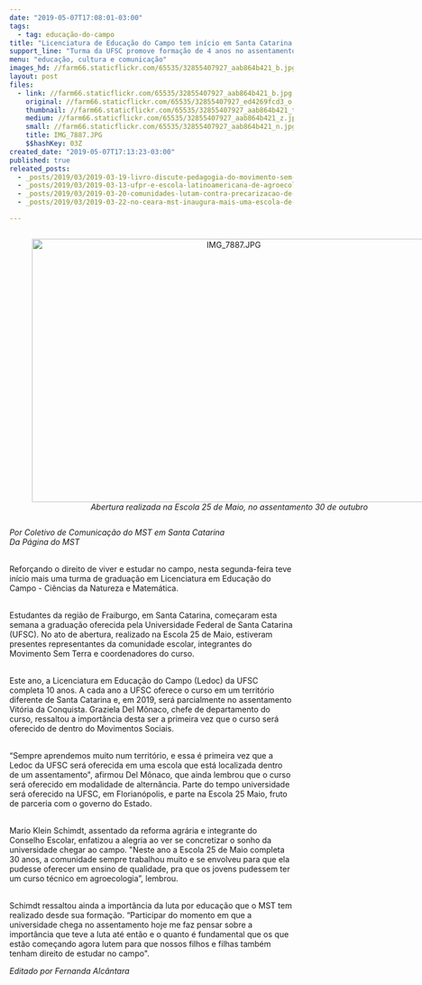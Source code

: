 ```yaml
---
date: "2019-05-07T17:08:01-03:00"
tags:
  - tag: educação-do-campo
title: "Licenciatura de Educação do Campo tem início em Santa Catarina "
support_line: "Turma da UFSC promove formação de 4 anos no assentamento Vitória da Conquista, em Fraiburgo"
menu: "educação, cultura e comunicação"
images_hd: //farm66.staticflickr.com/65535/32855407927_aab864b421_b.jpg
layout: post
files:
  - link: //farm66.staticflickr.com/65535/32855407927_aab864b421_b.jpg
    original: //farm66.staticflickr.com/65535/32855407927_ed4269fcd3_o.jpg
    thumbnail: //farm66.staticflickr.com/65535/32855407927_aab864b421_t.jpg
    medium: //farm66.staticflickr.com/65535/32855407927_aab864b421_z.jpg
    small: //farm66.staticflickr.com/65535/32855407927_aab864b421_n.jpg
    title: IMG_7887.JPG
    $$hashKey: 03Z
created_date: "2019-05-07T17:13:23-03:00"
published: true
releated_posts:
  - _posts/2019/03/2019-03-19-livro-discute-pedagogia-do-movimento-sem-terra-e-relacoes-de-genero.md
  - _posts/2019/03/2019-03-13-ufpr-e-escola-latinoamericana-de-agroecologia-formam-1a-turma-de-licenciatura-em-educacao.md
  - _posts/2019/03/2019-03-20-comunidades-lutam-contra-precarizacao-de-escolas-em-assentamentos-do-rs.md
  - _posts/2019/03/2019-03-22-no-ceara-mst-inaugura-mais-uma-escola-de-ensino-medio-do-campo.md

---
```

<div style="text-align:center">
<figure class="image" style="display:inline-block"><img alt="IMG_7887.JPG" height="467" src="//farm66.staticflickr.com/65535/32855407927_aab864b421_b.jpg" width="700" />
<figcaption><em>Abertura realizada na Escola 25 de Maio, no assentamento 30 de outubro</em></figcaption>
</figure>
</div>

<p><em>Por Coletivo de Comunica&ccedil;&atilde;o do MST em Santa Catarina<br />
Da P&aacute;gina do MST</em><br />
&nbsp;</p>

<p>Refor&ccedil;ando o direito de viver e estudar no campo, nesta segunda-feira teve in&iacute;cio mais uma turma de gradua&ccedil;&atilde;o em Licenciatura em Educa&ccedil;&atilde;o do Campo - Ci&ecirc;ncias da Natureza e Matem&aacute;tica.<br />
&nbsp;</p>

<p>Estudantes da regi&atilde;o de Fraiburgo, em Santa Catarina, come&ccedil;aram esta semana a gradua&ccedil;&atilde;o oferecida pela Universidade Federal de Santa Catarina (UFSC). No ato de abertura, realizado na Escola 25 de Maio, estiveram presentes representantes da comunidade escolar, integrantes do Movimento Sem Terra e coordenadores do curso.<br />
&nbsp;</p>

<p>Este ano, a Licenciatura em Educa&ccedil;&atilde;o do Campo (Ledoc) da UFSC completa 10 anos. A cada ano a UFSC oferece o curso em um territ&oacute;rio diferente de Santa Catarina e, em 2019, ser&aacute; parcialmente no assentamento Vit&oacute;ria da Conquista. Graziela Del M&ocirc;naco, chefe de departamento do curso, ressaltou a import&acirc;ncia desta ser a primeira vez que o curso ser&aacute; oferecido de dentro do Movimentos Sociais.<br />
&nbsp;</p>

<p>&ldquo;Sempre aprendemos muito num territ&oacute;rio, e essa &eacute; primeira vez que a Ledoc da UFSC ser&aacute; oferecida em uma escola que est&aacute; localizada dentro de um assentamento&quot;, afirmou Del M&ocirc;naco, que ainda lembrou que o curso ser&aacute; oferecido em modalidade de altern&acirc;ncia. Parte do tempo universidade ser&aacute; oferecido na UFSC, em Florian&oacute;polis, e parte na Escola 25 Maio, fruto de parceria com o governo do Estado.<br />
&nbsp;</p>

<p>Mario Klein Schimdt, assentado da reforma agr&aacute;ria e integrante do Conselho Escolar, enfatizou a alegria ao ver se concretizar o sonho da universidade chegar ao campo. &quot;Neste ano a Escola 25 de Maio completa 30 anos, a comunidade sempre trabalhou muito e se envolveu para que ela pudesse oferecer um ensino de qualidade, pra que os jovens pudessem ter um curso t&eacute;cnico em agroecologia&rdquo;, lembrou.<br />
&nbsp;</p>

<p>Schimdt ressaltou ainda a import&acirc;ncia da luta por educa&ccedil;&atilde;o que o MST tem realizado desde sua forma&ccedil;&atilde;o. &ldquo;Participar do momento em que a universidade chega no assentamento hoje me faz pensar sobre a import&acirc;ncia que teve a luta at&eacute; ent&atilde;o e o quanto &eacute; fundamental que os que est&atilde;o come&ccedil;ando agora lutem para que nossos filhos e filhas tamb&eacute;m tenham direito de estudar no campo&quot;.</p>

<p><em>Editado por Fernanda Alc&acirc;ntara</em></p>
